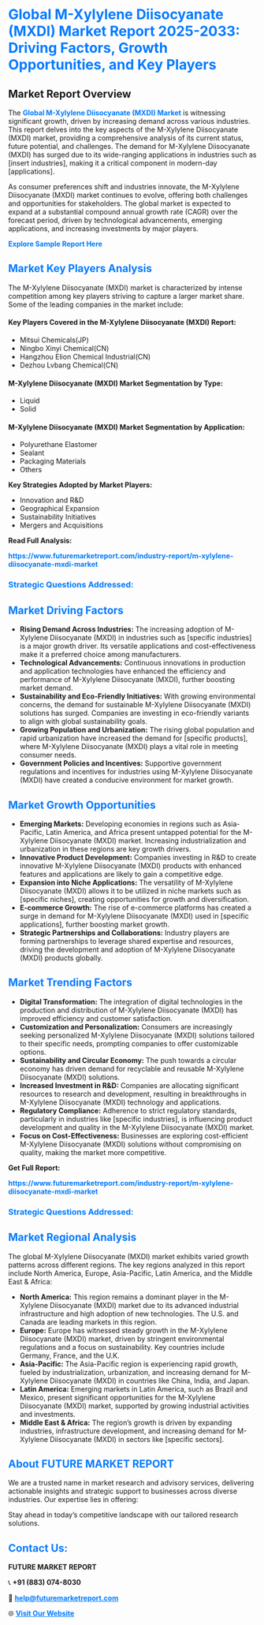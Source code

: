 <h1 style="color: #007BFF;">Global M-Xylylene Diisocyanate (MXDI) Market Report 2025-2033: Driving Factors, Growth Opportunities, and Key Players</h1>

<section id="overview">
<h2>Market Report Overview</h2>
<p>The <a href="https://www.futuremarketreport.com/industry-report/m-xylylene-diisocyanate-mxdi-market" style="color: #007BFF; text-decoration: none;"><strong>Global M-Xylylene Diisocyanate (MXDI) Market</strong></a> is witnessing significant growth, driven by increasing demand across various industries. This report delves into the key aspects of the M-Xylylene Diisocyanate (MXDI) market, providing a comprehensive analysis of its current status, future potential, and challenges. The demand for M-Xylylene Diisocyanate (MXDI) has surged due to its wide-ranging applications in industries such as [insert industries], making it a critical component in modern-day [applications].</p>
<p>As consumer preferences shift and industries innovate, the M-Xylylene Diisocyanate (MXDI) market continues to evolve, offering both challenges and opportunities for stakeholders. The global market is expected to expand at a substantial compound annual growth rate (CAGR) over the forecast period, driven by technological advancements, emerging applications, and increasing investments by major players.</p>
</section>

<section id="overview">
<p><a href="https://www.futuremarketreport.com/request-sample/reportId=84743" style="color: #007BFF; text-decoration: none;"><strong>Explore Sample Report Here</strong></a></p>
</section>

<section id="key-players">
<h2 style="color: #007BFF;">Market Key Players Analysis</h2>
<p>The M-Xylylene Diisocyanate (MXDI) market is characterized by intense competition among key players striving to capture a larger market share. Some of the leading companies in the market include:</p>
<h4>Key Players Covered in the M-Xylylene Diisocyanate (MXDI) Report:</h4>
<ul><li>Mitsui Chemicals(JP)</li><li>Ningbo Xinyi Chemical(CN)</li><li>Hangzhou Elion Chemical Industrial(CN)</li><li>Dezhou Lvbang Chemical(CN)</li></ul>
<h4>M-Xylylene Diisocyanate (MXDI) Market Segmentation by Type:</h4>
<ul><li>Liquid</li><li>Solid</li></ul>

<h4>M-Xylylene Diisocyanate (MXDI) Market Segmentation by Application:</h4>
<ul><li>Polyurethane Elastomer</li><li>Sealant</li><li>Packaging Materials</li><li>Others</li></ul>
<p><strong>Key Strategies Adopted by Market Players:</strong></p>
<ul>
<li>Innovation and R&D</li>
<li>Geographical Expansion</li>
<li>Sustainability Initiatives</li>
<li>Mergers and Acquisitions</li>
</ul>
</section>

<section>
<p><strong>Read Full Analysis: </strong></p><a href="https://www.futuremarketreport.com/industry-report/m-xylylene-diisocyanate-mxdi-market" style="color: #007BFF; text-decoration: none;"><strong>https://www.futuremarketreport.com/industry-report/m-xylylene-diisocyanate-mxdi-market</strong></a>
<h3 style="color: #007BFF;">Strategic Questions Addressed:</h3>
</section>

<section id="driving-factors">
<h2 style="color: #007BFF;">Market Driving Factors</h2>
<ul>
<li><strong>Rising Demand Across Industries:</strong> The increasing adoption of M-Xylylene Diisocyanate (MXDI) in industries such as [specific industries] is a major growth driver. Its versatile applications and cost-effectiveness make it a preferred choice among manufacturers.</li>
<li><strong>Technological Advancements:</strong> Continuous innovations in production and application technologies have enhanced the efficiency and performance of M-Xylylene Diisocyanate (MXDI), further boosting market demand.</li>
<li><strong>Sustainability and Eco-Friendly Initiatives:</strong> With growing environmental concerns, the demand for sustainable M-Xylylene Diisocyanate (MXDI) solutions has surged. Companies are investing in eco-friendly variants to align with global sustainability goals.</li>
<li><strong>Growing Population and Urbanization:</strong> The rising global population and rapid urbanization have increased the demand for [specific products], where M-Xylylene Diisocyanate (MXDI) plays a vital role in meeting consumer needs.</li>
<li><strong>Government Policies and Incentives:</strong> Supportive government regulations and incentives for industries using M-Xylylene Diisocyanate (MXDI) have created a conducive environment for market growth.</li>
</ul>
</section>

<section id="growth-opportunities">
<h2 style="color: #007BFF;">Market Growth Opportunities</h2>
<ul>
<li><strong>Emerging Markets:</strong> Developing economies in regions such as Asia-Pacific, Latin America, and Africa present untapped potential for the M-Xylylene Diisocyanate (MXDI) market. Increasing industrialization and urbanization in these regions are key growth drivers.</li>
<li><strong>Innovative Product Development:</strong> Companies investing in R&D to create innovative M-Xylylene Diisocyanate (MXDI) products with enhanced features and applications are likely to gain a competitive edge.</li>
<li><strong>Expansion into Niche Applications:</strong> The versatility of M-Xylylene Diisocyanate (MXDI) allows it to be utilized in niche markets such as [specific niches], creating opportunities for growth and diversification.</li>
<li><strong>E-commerce Growth:</strong> The rise of e-commerce platforms has created a surge in demand for M-Xylylene Diisocyanate (MXDI) used in [specific applications], further boosting market growth.</li>
<li><strong>Strategic Partnerships and Collaborations:</strong> Industry players are forming partnerships to leverage shared expertise and resources, driving the development and adoption of M-Xylylene Diisocyanate (MXDI) products globally.</li>
</ul>
</section>

<section id="trending-factors">
<h2 style="color: #007BFF;">Market Trending Factors</h2>
<ul>
<li><strong>Digital Transformation:</strong> The integration of digital technologies in the production and distribution of M-Xylylene Diisocyanate (MXDI) has improved efficiency and customer satisfaction.</li>
<li><strong>Customization and Personalization:</strong> Consumers are increasingly seeking personalized M-Xylylene Diisocyanate (MXDI) solutions tailored to their specific needs, prompting companies to offer customizable options.</li>
<li><strong>Sustainability and Circular Economy:</strong> The push towards a circular economy has driven demand for recyclable and reusable M-Xylylene Diisocyanate (MXDI) solutions.</li>
<li><strong>Increased Investment in R&D:</strong> Companies are allocating significant resources to research and development, resulting in breakthroughs in M-Xylylene Diisocyanate (MXDI) technology and applications.</li>
<li><strong>Regulatory Compliance:</strong> Adherence to strict regulatory standards, particularly in industries like [specific industries], is influencing product development and quality in the M-Xylylene Diisocyanate (MXDI) market.</li>
<li><strong>Focus on Cost-Effectiveness:</strong> Businesses are exploring cost-efficient M-Xylylene Diisocyanate (MXDI) solutions without compromising on quality, making the market more competitive.</li>
</ul>
</section>

<section>
<p><strong>Get Full Report: </strong></p><a href="https://www.futuremarketreport.com/industry-report/m-xylylene-diisocyanate-mxdi-market" style="color: #007BFF; text-decoration: none;"><strong>https://www.futuremarketreport.com/industry-report/m-xylylene-diisocyanate-mxdi-market</strong></a>
<h3 style="color: #007BFF;">Strategic Questions Addressed:</h3>
</section>


<section id="regional-analysis">
<h2 style="color: #007BFF;">Market Regional Analysis</h2>
<p>The global M-Xylylene Diisocyanate (MXDI) market exhibits varied growth patterns across different regions. The key regions analyzed in this report include North America, Europe, Asia-Pacific, Latin America, and the Middle East & Africa:</p>
<ul>
<li><strong>North America:</strong> This region remains a dominant player in the M-Xylylene Diisocyanate (MXDI) market due to its advanced industrial infrastructure and high adoption of new technologies. The U.S. and Canada are leading markets in this region.</li>
<li><strong>Europe:</strong> Europe has witnessed steady growth in the M-Xylylene Diisocyanate (MXDI) market, driven by stringent environmental regulations and a focus on sustainability. Key countries include Germany, France, and the U.K.</li>
<li><strong>Asia-Pacific:</strong> The Asia-Pacific region is experiencing rapid growth, fueled by industrialization, urbanization, and increasing demand for M-Xylylene Diisocyanate (MXDI) in countries like China, India, and Japan.</li>
<li><strong>Latin America:</strong> Emerging markets in Latin America, such as Brazil and Mexico, present significant opportunities for the M-Xylylene Diisocyanate (MXDI) market, supported by growing industrial activities and investments.</li>
<li><strong>Middle East & Africa:</strong> The region’s growth is driven by expanding industries, infrastructure development, and increasing demand for M-Xylylene Diisocyanate (MXDI) in sectors like [specific sectors].</li>
</ul>
</section>

<footer>
<h2 style="color: #007BFF;">About FUTURE MARKET REPORT</h2>
<p>We are a trusted name in market research and advisory services, delivering actionable insights and strategic support to businesses across diverse industries. Our expertise lies in offering:</p>

<p>Stay ahead in today’s competitive landscape with our tailored research solutions.</p>

<h2 style="color: #007BFF;">Contact Us:</h2>
<p><strong>FUTURE MARKET REPORT</strong></p>
<p>📞 <strong>+91 (883) 074-8030</strong></p>
<p>📧 <strong><a href="mailto:help@futuremarketreport.com" style="color: #007BFF;">help@futuremarketreport.com</a></strong></p>
<p>🌐 <strong><a href="https://www.futuremarketreport.com/" style="color: #007BFF;">Visit Our Website</a></strong></p>
</footer>